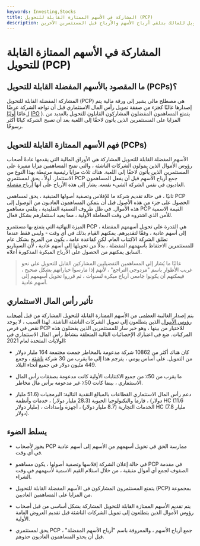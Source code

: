 ```yaml
---
keywords: Investing,Stocks
title: المشاركة في الأسهم الممتازة القابلة للتحويل (PCP)
description: تسمح الأوراق المالية المعروفة باسم المشاركة المفضلة القابلة للتحويل للمالك بتلقي أرباح الأسهم والأرباح قبل المستثمرين الآخرين.
---
```


# المشاركة في الأسهم الممتازة القابلة للتحويل (PCP)
## ما المقصود بالأسهم المفضلة القابلة للتحويل (PCPs)؟

المشاركة المفضلة القابلة للتحويل (PCP) هي مصطلح مالي يشير إلى ورقة مالية يتم إصدارها غالبًا كجزء من صفقة تمويل رأس المال الاستثماري قبل أن تواجه الشركة عرضًا عامًا [أوليًا (](/ipo) [IPO](/ipo) ). يتمتع المساهمون المفضلون المشاركون القابلون للتحويل بالعديد من المزايا على المستثمرين الذين يأتون لاحقًا إلى اللعبة بعد أن تصبح الشركة كيانًا أكثر رسوخًا.

## فهم الأسهم الممتازة القابلة للتحويل (PCPs)

الأسهم المفضلة القابلة للتحويل المشاركة هي الأوراق المالية التي يقدمها عادةً أصحاب رؤوس الأموال الذين يمولون الشركات الناشئة ، والتي تمنح المساهمين مزايا مميزة على المستثمرين الذين يأتون لاحقًا إلى اللعبة. هناك ثلاث مزايا رئيسية مرتبطة بهذا النوع من الاستثمار. أولاً ، يحق لمستثمري PCP جمع أرباح الأسهم قبل أن يفعل المساهمون العاديون في نفس الشركة الشيء نفسه. يشار إلى هذه الأرباح على أنها [أرباح مفضلة](/preferreddividend).

ثانيًا ، في حالة تقديم شركة ما للإفلاس وتصفية أصولها المتبقية ، يحق لمساهمي PCP الحصول على جزء من هذه الأصول قبل أن يتمكن المساهمون العاديون من الوصول إلى هذه الأموال. في ظل ظروف التصفية التقليدية ، يتلقى مساهمو PCP القيمة الاسمية للأمن الذي اشتروه في وقت المعاملة الأولية ، مما يعيد استثمارهم بشكل فعال.

الميزة النهائية التي يتمتع بها مستثمرو PCP ، هي القدرة على تحويل أسهمهم المفضلة إلى أسهم عادية ، وفقًا لتقديرهم. يمكنهم القيام بذلك في أي وقت - وليس فقط عندما تطلق الشركة الاكتتاب العام. لكن كقاعدة عامة ، يكون من المربح بشكل عام للمستثمرين الاحتفاظ بأسهمهم المفضلة ، بدلاً من تحويلها إلى أسهم عادية ، لأن السيناريو السابق يمكنهم من الحصول على الأرباح المبكرة المذكورة أعلاه.

> غالبًا ما يُشار إلى المساهمين التفضيليين المشاركين القابل للتحويل على نحو غريب الأطوار باسم "مزدوجي التراجع" ، لأنهم إذا مارسوا خياراتهم بشكل صحيح ، فيمكنهم أن يكونوا جامعي أرباح مبكرة لسنوات ، ثم قرروا تحويل أسهمهم إلى أسهم عادية.

>

## تأثير رأس المال الاستثماري

يتم إصدار الغالبية العظمى من الأسهم الممتازة القابلة للتحويل المشاركة من قبل [أصحاب رؤوس الأموال](/venturecapitalist) الذين يتطلعون إلى تمويل الشركات الناشئة الناشئة. لهذا السبب ، لا يوجد نقص في فرص PCP للاختيار من بينها ، وهو خبر سار للمستثمرين الذين يفضلون هذه المركبات. ضع في اعتبارك الإحصائيات التالية المتعلقة بنشاط رأس المال الاستثماري في الولايات المتحدة لعام 2021:

- كان هناك أكثر من 10862 شركة مدعومة بالمخاطر جمعت مجتمعة 164 مليار دولار من التمويل. على أساس يومي ، يترجم هذا إلى ما يقرب من 30 شركة [ناشئة](/startup) ، وجمع 449 مليون دولار في جميع أنحاء البلاد.

- ما يقرب من 50٪ من جميع الاكتتابات الأولية كانت مدعومة بصفقات رأس المال الاستثماري ، بينما كانت 50٪ غير مدعومة برأس مال مخاطر.

- دعم رأس المال الاستثماري القطاعات بالمبالغ النقدية التالية: البرمجيات (51.6 مليار دولار) ، فارما والتكنولوجيا الحيوية (28.3 مليار دولار) ، خدمات وأنظمة HC (11.6 مليار دولار) ، الخدمات التجارية (8.7 مليار دولار) ، أجهزة وإمدادات HC (7.8 مليار دولار).

## يسلط الضوء

- يجوز لأصحاب PCP ممارسة الحق في تحويل أسهمهم من الأسهم إلى أسهم عادية في أي وقت.

- في حالة إعلان الشركة إفلاسها وتصفية أصولها ، يكون مساهمو PCP في مقدمة الصفوف لجمع أي أموال متبقية ، من خلال استلام القيم الاسمية لأسهمهم في وقت الشراء.

- يتمتع المستثمرون المشاركون في الأسهم المفضلة القابلة للتحويل (PCP) بمجموعة من المزايا على المساهمين العاديين.

- يتم تقديم الأسهم الممتازة القابلة للتحويل المشاركة بشكل أساسي من قبل أصحاب رؤوس الأموال الذين يتطلعون إلى تمويل الشركات الناشئة قبل تقديم العروض العامة الأولية.

- يحق لمستثمري PCP جمع أرباح الأسهم ، والمعروفة باسم "أرباح الأسهم المفضلة" ، قبل أن يحذو المساهمون العاديون حذوهم.

